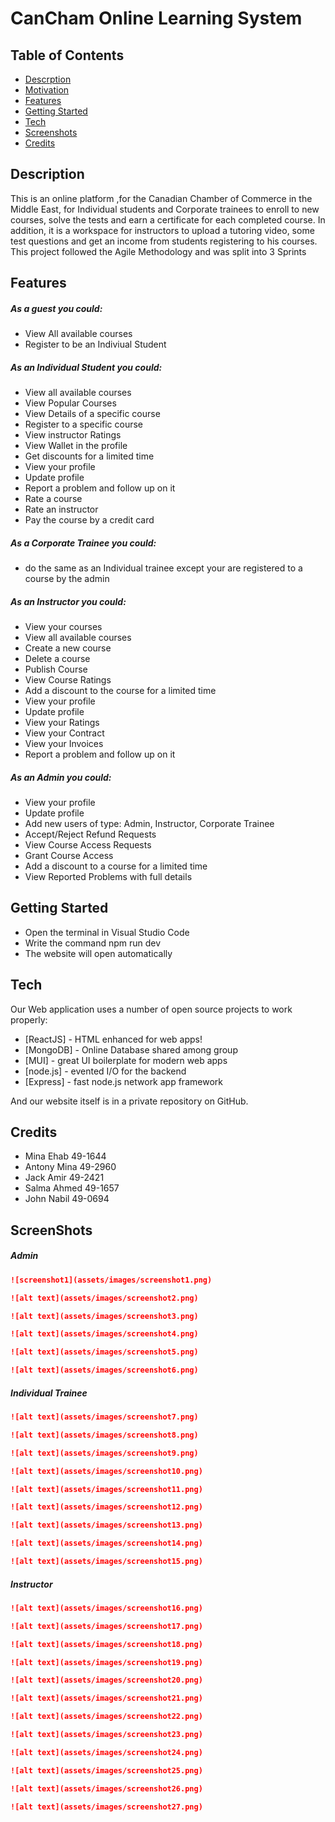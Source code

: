 # CanCham Online Learning System

## Table of Contents

- [Descrption](#descrption)
- [Motivation](#motivation)
- [Features](#features)
- [Getting Started](#getting_started)
- [Tech](#tech)
- [Screenshots](#screenshots)
- [Credits](#credits)

## Description
This is an online platform ,for the Canadian Chamber of Commerce in the Middle East, for Individual students and Corporate trainees to enroll to new courses, solve the tests and earn a certificate for each completed course. In addition, it is a workspace for instructors to upload a tutoring video, some test questions and get an income from students registering to his courses.
This project followed the Agile Methodology and was split into 3 Sprints


## Features

##### As a guest you could:
- View All available courses
- Register to be an Indiviual Student

##### As an Individual Student you could:
- View all available courses
- View Popular Courses
- View Details of a specific course
- Register to a specific course
- View instructor Ratings
- View Wallet in the profile
- Get discounts for a limited time
- View your profile
- Update profile
- Report a problem and follow up on it
- Rate a course
- Rate an instructor
- Pay the course by a credit card

##### As a Corporate Trainee you could:
- do the same as an Individual trainee except your are registered to a course by the admin

##### As an Instructor you could:
- View your courses
- View all available courses
- Create a new course
- Delete a course
- Publish Course
- View Course Ratings
- Add a discount to the course for a limited time
- View your profile
- Update profile
- View your Ratings
- View your Contract
- View your Invoices
- Report a problem and follow up on it

##### As an Admin you could:
- View your profile
- Update profile
- Add new users of type: Admin, Instructor, Corporate Trainee
- Accept/Reject Refund Requests
- View Course Access Requests
- Grant Course Access 
- Add a discount to a course for a limited time
- View Reported Problems with full details

## Getting Started
- Open the terminal in Visual Studio Code
- Write the command npm run dev
- The website will open automatically 

## Tech

Our Web application uses a number of open source projects to work properly:

- [ReactJS] - HTML enhanced for web apps!
- [MongoDB] - Online Database shared among group
- [MUI] - great UI boilerplate for modern web apps
- [node.js] - evented I/O for the backend
- [Express] - fast node.js network app framework 

And our website itself is in a private repository on GitHub.

## Credits
- Mina Ehab 49-1644
- Antony Mina 49-2960
- Jack Amir 49-2421
- Salma Ahmed 49-1657
- John Nabil 49-0694

## ScreenShots
##### Admin
```md
![screenshot1](assets/images/screenshot1.png)
```
```md
![alt text](assets/images/screenshot2.png)
```
```md
![alt text](assets/images/screenshot3.png)
```
```md
![alt text](assets/images/screenshot4.png)
```
```md
![alt text](assets/images/screenshot5.png)
```
```md
![alt text](assets/images/screenshot6.png)
```
##### Individual Trainee
```md
![alt text](assets/images/screenshot7.png)
```
```md
![alt text](assets/images/screenshot8.png)
```
```md
![alt text](assets/images/screenshot9.png)
```
```md
![alt text](assets/images/screenshot10.png)
```
```md
![alt text](assets/images/screenshot11.png)
```
```md
![alt text](assets/images/screenshot12.png)
```
```md
![alt text](assets/images/screenshot13.png)
```
```md
![alt text](assets/images/screenshot14.png)
```
```md
![alt text](assets/images/screenshot15.png)
```
##### Instructor
```md
![alt text](assets/images/screenshot16.png)
```
```md
![alt text](assets/images/screenshot17.png)
```
```md
![alt text](assets/images/screenshot18.png)
```
```md
![alt text](assets/images/screenshot19.png)
```
```md
![alt text](assets/images/screenshot20.png)
```
```md
![alt text](assets/images/screenshot21.png)
```
```md
![alt text](assets/images/screenshot22.png)
```
```md
![alt text](assets/images/screenshot23.png)
```
```md
![alt text](assets/images/screenshot24.png)
```
```md
![alt text](assets/images/screenshot25.png)
```
```md
![alt text](assets/images/screenshot26.png)
```
```md
![alt text](assets/images/screenshot27.png)
```





